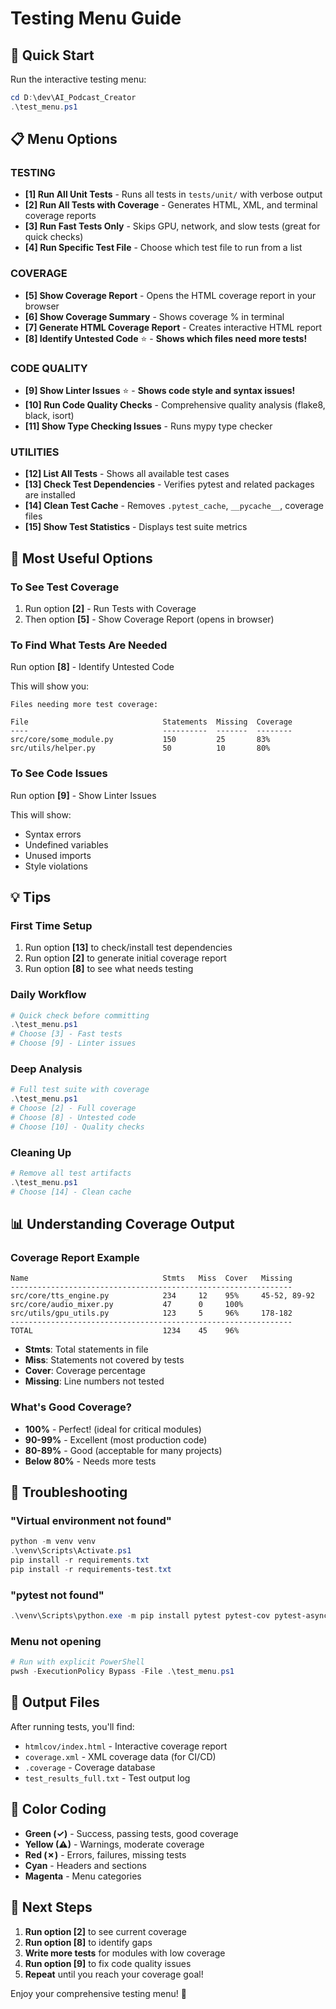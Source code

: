 # Testing Menu Guide

## 🚀 Quick Start

Run the interactive testing menu:

```powershell
cd D:\dev\AI_Podcast_Creator
.\test_menu.ps1
```

## 📋 Menu Options

### TESTING
- **[1] Run All Unit Tests** - Runs all tests in `tests/unit/` with verbose output
- **[2] Run All Tests with Coverage** - Generates HTML, XML, and terminal coverage reports
- **[3] Run Fast Tests Only** - Skips GPU, network, and slow tests (great for quick checks)
- **[4] Run Specific Test File** - Choose which test file to run from a list

### COVERAGE
- **[5] Show Coverage Report** - Opens the HTML coverage report in your browser
- **[6] Show Coverage Summary** - Shows coverage % in terminal
- **[7] Generate HTML Coverage Report** - Creates interactive HTML report
- **[8] Identify Untested Code** ⭐ - **Shows which files need more tests!**

### CODE QUALITY
- **[9] Show Linter Issues** ⭐ - **Shows code style and syntax issues!**
- **[10] Run Code Quality Checks** - Comprehensive quality analysis (flake8, black, isort)
- **[11] Show Type Checking Issues** - Runs mypy type checker

### UTILITIES
- **[12] List All Tests** - Shows all available test cases
- **[13] Check Test Dependencies** - Verifies pytest and related packages are installed
- **[14] Clean Test Cache** - Removes `.pytest_cache`, `__pycache__`, coverage files
- **[15] Show Test Statistics** - Displays test suite metrics

## 🎯 Most Useful Options

### To See Test Coverage
1. Run option **[2]** - Run Tests with Coverage
2. Then option **[5]** - Show Coverage Report (opens in browser)

### To Find What Tests Are Needed
Run option **[8]** - Identify Untested Code

This will show you:
```
Files needing more test coverage:

File                              Statements  Missing  Coverage
----                              ----------  -------  --------
src/core/some_module.py           150         25       83%
src/utils/helper.py               50          10       80%
```

### To See Code Issues
Run option **[9]** - Show Linter Issues

This will show:
- Syntax errors
- Undefined variables
- Unused imports
- Style violations

## 💡 Tips

### First Time Setup
1. Run option **[13]** to check/install test dependencies
2. Run option **[2]** to generate initial coverage report
3. Run option **[8]** to see what needs testing

### Daily Workflow
```powershell
# Quick check before committing
.\test_menu.ps1
# Choose [3] - Fast tests
# Choose [9] - Linter issues
```

### Deep Analysis
```powershell
# Full test suite with coverage
.\test_menu.ps1
# Choose [2] - Full coverage
# Choose [8] - Untested code
# Choose [10] - Quality checks
```

### Cleaning Up
```powershell
# Remove all test artifacts
.\test_menu.ps1
# Choose [14] - Clean cache
```

## 📊 Understanding Coverage Output

### Coverage Report Example
```
Name                              Stmts   Miss  Cover   Missing
---------------------------------------------------------------
src/core/tts_engine.py            234     12    95%     45-52, 89-92
src/core/audio_mixer.py           47      0     100%
src/utils/gpu_utils.py            123     5     96%     178-182
---------------------------------------------------------------
TOTAL                             1234    45    96%
```

- **Stmts**: Total statements in file
- **Miss**: Statements not covered by tests
- **Cover**: Coverage percentage
- **Missing**: Line numbers not tested

### What's Good Coverage?
- **100%** - Perfect! (ideal for critical modules)
- **90-99%** - Excellent (most production code)
- **80-89%** - Good (acceptable for many projects)
- **Below 80%** - Needs more tests

## 🔧 Troubleshooting

### "Virtual environment not found"
```powershell
python -m venv venv
.\venv\Scripts\Activate.ps1
pip install -r requirements.txt
pip install -r requirements-test.txt
```

### "pytest not found"
```powershell
.\venv\Scripts\python.exe -m pip install pytest pytest-cov pytest-asyncio
```

### Menu not opening
```powershell
# Run with explicit PowerShell
pwsh -ExecutionPolicy Bypass -File .\test_menu.ps1
```

## 📁 Output Files

After running tests, you'll find:

- `htmlcov/index.html` - Interactive coverage report
- `coverage.xml` - XML coverage data (for CI/CD)
- `.coverage` - Coverage database
- `test_results_full.txt` - Test output log

## 🎨 Color Coding

- **Green (✓)** - Success, passing tests, good coverage
- **Yellow (⚠)** - Warnings, moderate coverage
- **Red (✗)** - Errors, failures, missing tests
- **Cyan** - Headers and sections
- **Magenta** - Menu categories

## 🚀 Next Steps

1. **Run option [2]** to see current coverage
2. **Run option [8]** to identify gaps
3. **Write more tests** for modules with low coverage
4. **Run option [9]** to fix code quality issues
5. **Repeat** until you reach your coverage goal!

Enjoy your comprehensive testing menu! 🎉


